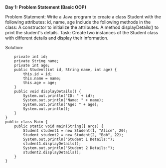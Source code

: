 **Day 1: Problem Statement (Basic OOP)**

Problem Statement:
Write a Java program to create a class Student with the following attributes:   id, name, age
Include the following methods in the class:
A constructor to initialize the attributes.
A method displayDetails() to print the student's details.
Task:  Create two instances of the Student class with different details and display their information.

Solution: 
```class Student {
    private int id;
    private String name;
    private int age;
    public Student(int id, String name, int age) {
        this.id = id;
        this.name = name;
        this.age = age;
    }
    public void displayDetails() {
        System.out.println("ID: " + id);
        System.out.println("Name: " + name);
        System.out.println("Age: " + age);
        System.out.println();
    }
}
public class Main {
    public static void main(String[] args) {
        Student student1 = new Student(1, "Alice", 20);
        Student student2 = new Student(2, "Bob", 22);
        System.out.println("Student 1 Details:");
        student1.displayDetails();
        System.out.println("Student 2 Details:");
        student2.displayDetails();
    }
}
```
